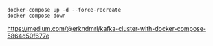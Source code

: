 ```shell
docker-compose up -d --force-recreate
docker compose down
```

https://medium.com/@erkndmrl/kafka-cluster-with-docker-compose-5864d50f677e
